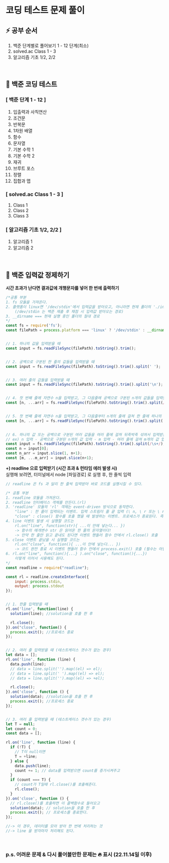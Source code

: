 # 코딩 테스트 문제 풀이
## ⚡️ 공부 순서
1. 백준 단계별로 풀어보기 1 - 12 단계(최소)
1. solved.ac Class 1 - 3
1. 알고리즘 기초 1/2, 2/2

<br/>

## 💎 백준 코딩 테스트
### [ 백준 단계 1 - 12 ]
1. 입출력과 사칙연산
1. 조건문
1. 반복문
1. 1차원 배열
1. 함수
1. 문자열
1. 기본 수학 1
1. 기본 수학 2
1. 재귀
1. 브루트 포스
1. 정렬
1. 집합과 맵

### [ solved.ac Class 1 - 3 ]
1. Class 1
1. Class 2
1. Class 3

### [ 알고리즘 기초 1/2, 2/2 ]
1. 알고리즘 1
1. 알고리즘 2

<br/>

## 🔧 백준 입력값 정제하기
**시간 초과가 난다면 결과값에 개행문자를 넣어 한 번에 출력하기**
```javascript
/*공통 부분
1. fs 모듈을 가져온다.
2. 플랫폼이 linux면 '/dev/stdin'에서 입력값을 받아오고, 아니라면 현재 폴더의 './input.txt'에서 입력값을 받아온다. 
    (/dev/stdin 는 백준 제출 후 채점 시 입력값 받아오는 경로)
3. __dirname === 현재 실행 중인 폴더의 절대 경로 
*/
const fs = require('fs');
const filePath = process.platform === 'linux' ? '/dev/stdin' : __dirname + '/input.txt';


// 1. 하나의 값을 입력받을 때
const input = fs.readFileSync(filePath).toString().trim();


// 2. 공백으로 구분된 한 줄의 값들을 입력받을 때
const input = fs.readFileSync(filePath).toString().trim().split(' ');


// 3. 여러 줄의 값들을 입력받을 때
const input = fs.readFileSync(filePath).toString().trim().split('\n');


// 4. 첫 번째 줄에 자연수 n을 입력받고, 그 다음줄에 공백으로 구분된 n개의 값들을 입력받을 때
const [n, ...arr] = fs.readFileSync(filePath).toString().trim().split(/\s+/);


// 5. 첫 번째 줄에 자연수 n을 입력받고, 그 다음줄부터 n개의 줄에 걸쳐 한 줄에 하나의 값을 입력받을 때
const [n, ...arr] = fs.readFileSync(filePath).toString().trim().split('\n');

​
// 6. 하나의 값 또는 공백으로 구분된 여러 값들을 여러 줄에 걸쳐 뒤죽박죽 섞여서 입력받을 때
// ex) n 입력 - 공백으로 구분된 n개의 값 입력 - m 입력 - 여러 줄에 걸쳐 m개의 값 입력
const input = fs.readFileSync(filePath).toString().trim().split(/\s+/);
const n = input[0];
const n_arr = input.slice(1, n+1);
const [m, ...m_arr] = input.slice(n+1);


```

**+) readline 으로 입력받기 (시간 초과 & 런타임 에러 발생 시)**   
    실행해 보려면, 터미널에서 node [파일경로] 로 실행 후, 한 줄씩 입력
```javascript
// readline 은 fs 과 달리 한 줄씩 입력받아 바로 코드를 실행시킬 수 있다.

/* 공통 부분
1. readline 모듈을 가져온다.
2. readline 인터페이스 객체를 만든다.(rl)
3. 'readline' 모듈의 'rl' 객체는 event-driven 방식으로 동작한다.
    "line" : 한 줄이 입력되는 이벤트. 입력 스트림이 줄 끝 입력 (\ n, \ r 또는 \ r \ n)을 수신 할 때마다 발생.
    "close" : close() 함수를 호출 했을 때 발생하는 이벤트. 프로세스가 종료된다. 즉 입력 받기를 종료한다.
4. line 이벤트 발생 시 실행할 코드는
    rl.on("line", function(str){ ...이 안에 넣는다... })
    -> 함수의 매개변수 str 은 읽어온 한 줄의 문자열이다!
    -> 만약 한 줄만 읽고 끝내도 된다면 이벤트 핸들러 함수 안에서 rl.close() 호출
5. close 이벤트 끝났을 시 실행할 코드는
    rl.on("close", function(){ ...이 안에 넣는다... })
    -> 코드 완전 종료 시 이벤트 핸들러 함수 안에서 process.exit() 호출 (필수는 아님)
6. rl.on("line", function(){...} ).on("close", function(){...}) 
    이렇게 이어서 사용해도 된다.
*/
const readline = require("readline");

const rl = readline.createInterface({
    input: process.stdin,
    output: process.stdout
});


// 1. 한줄 입력받을 때
rl.on('line', function(line) {
  solution(line); //solution을 호출 한 후

  rl.close();
}).on("close", function() {
  process.exit(); //프로세스 종료
});


// 2. 여러 줄 입력받을 때 (테스트케이스 갯수가 없는 경우)
let data = [];
rl.on('line', function (line) {
  data.push(line);
  // data = line.split('').map((el) => el);
  // data = line.split(' ').map((el) => el);
  // data = line.split('').map((el) => +el);

  rl.close();
}).on('close', function () {
  solution(data); //solution을 호출 한 후
  process.exit(); //프로세스 종료
});


// 3. 여러 줄 입력받을 때 (테스트케이스 갯수가 있는 경우)
let T = null;
let count = 0;
const data = [];

rl.on('line', function (line) {
  if (!T) {
    // T이 null이면
    T = +line;
  } else {
    data.push(line);
    count += 1; // data를 입력받으면 count를 증가시켜주고
  }
  if (count === T) {
    // count가 T일때 rl.close()를 호출해준다.
    rl.close();
  }
}).on('close', function () {
  // rl.close()를 호출하면 이 콜백함수로 들어오고
  solution(data); // solution을 호출 한 후
  process.exit(); // 프로세스를 종료한다.
});

//-> 이 경우, 데이터를 모아 받아 한 번에 처리하는 것
//-> line 을 받자마자 처리해도 된다.

```

<br>

### p.s. 어려운 문제 & 다시 풀어볼만한 문제는 🔥 표시 (22.11.14일 이후)